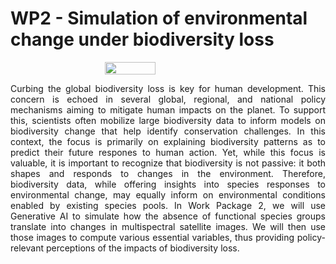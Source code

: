 # WP2 - Simulation of environmental change under biodiversity loss 

<div style="display: flex; justify-content: center; align-items: center; gap: 10px;">
  <img src="./resources/images/leading_figure.png" style="width: 40%;"/>
</div>

<p align="justify">
Curbing the global biodiversity loss is key for human development. This concern is echoed in several global, regional, and national policy mechanisms aiming to mitigate human impacts on the planet. To support this, scientists often mobilize large biodiversity data to inform models on biodiversity change that help   identify conservation challenges. In this context, the focus is primarily on explaining biodiversity patterns as to predict their future respones to human action. Yet, while this focus is valuable, it is important to recognize that biodiversity is not passive: it both shapes and responds to changes in the environment. Therefore, biodiversity data, while offering insights into species responses to environmental change, may equally inform on environmental conditions enabled by existing species pools. In Work Package 2, we will use Generative AI to simulate how the absence of functional species groups translate into changes in multispectral satellite images. We will then use those images to compute various essential variables, thus providing policy-relevant perceptions of the impacts of biodiversity loss.
</p>
